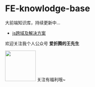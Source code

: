 # FE-knowlodge-base
大前端知识库，持续更新中...

- [js跨域及解决方案](https://github.com/FIGHTING-TOP/FE-knowlodge-base/issues/1#issue-727185536)



欢迎关注我个人公众号
**爱折腾的王先生**

<img width="100px" src="https://user-images.githubusercontent.com/22701388/96853436-f0088800-148c-11eb-8337-fc0121fbb2f4.jpg">
关注有福利哦~
